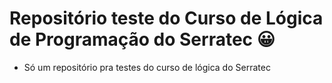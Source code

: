 # Repositório teste do Curso de Lógica de Programação do Serratec :grinning:



* Só um repositório pra testes do curso de lógica do Serratec